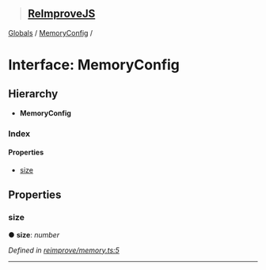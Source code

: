 > ## [ReImproveJS](../README.md)

[Globals](../globals.md) / [MemoryConfig](memoryconfig.md) /

# Interface: MemoryConfig

## Hierarchy

* **MemoryConfig**

### Index

#### Properties

* [size](memoryconfig.md#size)

## Properties

###  size

● **size**: *number*

*Defined in [reimprove/memory.ts:5](https://github.com/DevSide/ReImproveJS/blob/2368b25/src/reimprove/memory.ts#L5)*

___